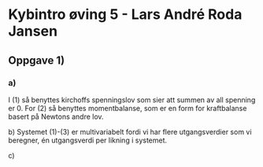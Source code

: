 # Kybintro øving 5 - Lars André Roda Jansen

## Oppgave 1)
### a)
I (1) så benyttes kirchoffs spenningslov som sier att summen av all spenning er 0. For (2) så benyttes momentbalanse, som er en form for kraftbalanse basert på Newtons andre lov.

b)
Systemet (1)-(3) er multivariabelt fordi vi har flere utgangsverdier som vi beregner, én utgangsverdi per likning i systemet.

c)
